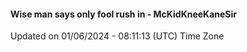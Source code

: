 #### Wise man says only fool rush in - McKidKneeKaneSir
Updated on 01/06/2024 - 08:11:13 (UTC) Time Zone
